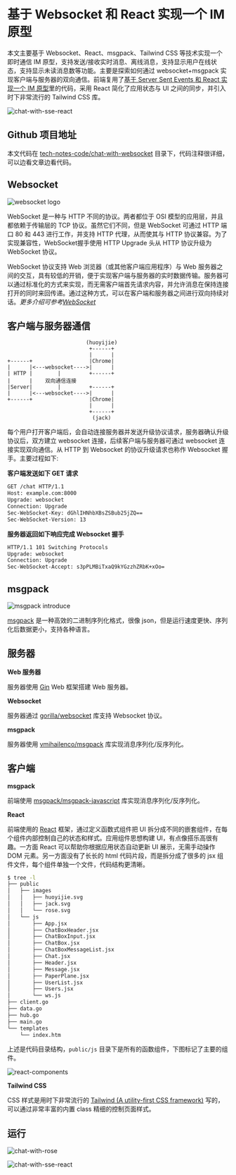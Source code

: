 # 基于 Websocket 和 React 实现一个 IM 原型

本文主要基于 Websocket、React、msgpack、Tailwind CSS 等技术实现一个即时通信 IM 原型，支持发送/接收实时消息、离线消息，支持显示用户在线状态，支持显示未读消息数等功能。主要是探索如何通过 websocket+msgpack 实现客户端与服务器的双向通信。前端复用了[基于 Server Sent Events 和 React 实现一个 IM 原型](https://huoyijie.cn/docsifys/Tech-Notes/chat-with-sse-react)里的代码，采用 React 简化了应用状态与 UI 之间的同步，并引入时下非常流行的 Tailwind CSS 库。

![chat-with-sse-react](https://cdn.huoyijie.cn/uploads/2023/07/chat-with-sse-react.png)

## Github 项目地址

本文代码在 [tech-notes-code/chat-with-websocket](https://github.com/huoyijie/tech-notes-code) 目录下，代码注释很详细，可以边看文章边看代码。

## Websocket

![websocket logo](https://cdn.huoyijie.cn/uploads/2023/07/websocket-logo.jpg)

WebSocket 是一种与 HTTP 不同的协议。两者都位于 OSI 模型的应用层，并且都依赖于传输层的 TCP 协议。虽然它们不同，但是 WebSocket 可通过 HTTP 端口 80 和 443 进行工作，并支持 HTTP 代理，从而使其与 HTTP 协议兼容。为了实现兼容性，WebSocket握手使用 HTTP Upgrade 头从 HTTP 协议升级为 WebSocket 协议。

WebSocket 协议支持 Web 浏览器（或其他客户端应用程序）与 Web 服务器之间的交互，具有较低的开销，便于实现客户端与服务器的实时数据传输。服务器可以通过标准化的方式来实现，而无需客户端首先请求内容，并允许消息在保持连接打开的同时来回传递。通过这种方式，可以在客户端和服务器之间进行双向持续对话。*更多介绍可参考[WebSocket](https://zh.wikipedia.org/zh-cn/WebSocket)*

## 客户端与服务器通信

```
                         (huoyijie)
                          +------+
                          |      |
+------+                  |Chrome|
|      |<---websocket---->|      |
| HTTP |        |         +------+
|      |    双向通信连接
|Server|        |         +------+
|      |<---websocket---->|      |
+------+                  |Chrome|
                          |      |
                          +------+
                           (jack)
```

每个用户打开客户端后，会自动连接服务器并发送升级协议请求，服务器确认升级协议后，双方建立 websocket 连接，后续客户端与服务器可通过 websocket 连接实现双向通信。从 HTTP 到 Websocket 的协议升级请求也称作 Websocket 握手。主要过程如下:

**客户端发送如下 GET 请求**

```bash
GET /chat HTTP/1.1
Host: example.com:8000
Upgrade: websocket
Connection: Upgrade
Sec-WebSocket-Key: dGhlIHNhbXBsZSBub25jZQ==
Sec-WebSocket-Version: 13
```

**服务器返回如下响应完成 Websocket 握手**

```bash
HTTP/1.1 101 Switching Protocols
Upgrade: websocket
Connection: Upgrade
Sec-WebSocket-Accept: s3pPLMBiTxaQ9kYGzzhZRbK+xOo=
```

## msgpack

![msgpack introduce](https://cdn.huoyijie.cn/uploads/2023/07/msgpack-intro.png)

[msgpack](https://github.com/msgpack/msgpack) 是一种高效的二进制序列化格式，很像 json，但是运行速度更快、序列化后数据更小，支持各种语言。

## 服务器

**Web 服务器**

服务器使用 [Gin](https://github.com/gin-gonic/gin) Web 框架搭建 Web 服务器。

**Websocket**

服务器通过 [gorilla/websocket](https://github.com/gorilla/websocket) 库支持 Websocket 协议。

**msgpack**

服务器使用 [vmihailenco/msgpack](https://github.com/vmihailenco/msgpack) 库实现消息序列化/反序列化。

## 客户端

**msgpack**

前端使用 [msgpack/msgpack-javascript](https://github.com/msgpack/msgpack-javascript) 库实现消息序列化/反序列化。

**React**

前端使用的 [React](https://zh-hans.react.dev/) 框架，通过定义函数式组件把 UI 拆分成不同的嵌套组件，在每个组件内部控制自己的状态和样式。应用组件思想构建 UI，有点像搭乐高很有趣。一方面 React 可以帮助你根据应用状态自动更新 UI 展示，无需手动操作 DOM 元素。另一方面没有了长长的 html 代码片段，而是拆分成了很多的 jsx 组件文件，每个组件单独一个文件，代码结构更清晰。

```bash
$ tree -l
├── public
│   ├── images
│   │   ├── huoyijie.svg
│   │   ├── jack.svg
│   │   └── rose.svg
│   └── js
│       ├── App.jsx
│       ├── ChatBoxHeader.jsx
│       ├── ChatBoxInput.jsx
│       ├── ChatBox.jsx
│       ├── ChatBoxMessageList.jsx
│       ├── Chat.jsx
│       ├── Header.jsx
│       ├── Message.jsx
│       ├── PaperPlane.jsx
│       ├── UserList.jsx
│       ├── Users.jsx
│       └── ws.js
├── client.go
├── data.go
├── hub.go
├── main.go
└── templates
    └── index.htm
```

上述是代码目录结构，`public/js` 目录下是所有的函数组件，下图标记了主要的组件。

![react-components](https://cdn.huoyijie.cn/uploads/2023/07/chat-with-sse-react-components.png)

**Tailwind CSS**

CSS 样式是用时下非常流行的 [Tailwind (A utility-first CSS framework)](https://tailwindcss.com/) 写的，可以通过非常丰富的内置 class 精细的控制页面样式。

## 运行

![chat-with-rose](https://cdn.huoyijie.cn/uploads/2023/07/chat-with-rose.png)

![chat-with-sse-react](https://cdn.huoyijie.cn/uploads/2023/07/chat-with-sse-react.png)